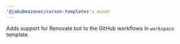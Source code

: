 ```yaml
---
'@jakubmazanec/carson-templates': minor
---
```


Adds support for Renovate bot to the GitHub workflows in `workspace` template.
